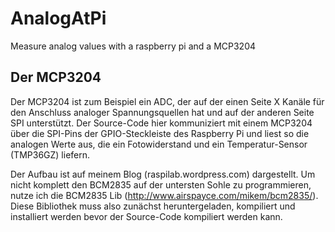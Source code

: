 AnalogAtPi
==========

Measure analog values with a raspberry pi and a MCP3204

## Der MCP3204

Der MCP3204 ist zum Beispiel ein ADC, der auf der einen Seite X Kanäle für den Anschluss analoger Spannungsquellen hat und auf der anderen Seite SPI unterstützt. Der Source-Code hier kommuniziert mit einem MCP3204 über die SPI-Pins der GPIO-Steckleiste des Raspberry Pi und liest so die analogen Werte aus, die ein Fotowiderstand und ein Temperatur-Sensor (TMP36GZ) liefern.

Der Aufbau ist auf meinem Blog (raspilab.wordpress.com) dargestellt. Um nicht komplett den BCM2835 auf der untersten Sohle zu programmieren, nutze ich die BCM2835 Lib (http://www.airspayce.com/mikem/bcm2835/). Diese Bibliothek muss also zunächst heruntergeladen, kompiliert und installiert werden bevor der Source-Code kompiliert werden kann. 
